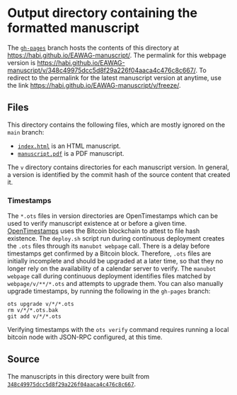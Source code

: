 # Output directory containing the formatted manuscript

The [`gh-pages`](https://github.com/habi/EAWAG-manuscript/tree/gh-pages) branch hosts the contents of this directory at <https://habi.github.io/EAWAG-manuscript/>.
The permalink for this webpage version is <https://habi.github.io/EAWAG-manuscript/v/348c49975dcc5d8f29a226f04aaca4c476c8c667/>.
To redirect to the permalink for the latest manuscript version at anytime, use the link <https://habi.github.io/EAWAG-manuscript/v/freeze/>.

## Files

This directory contains the following files, which are mostly ignored on the `main` branch:

+ [`index.html`](index.html) is an HTML manuscript.
+ [`manuscript.pdf`](manuscript.pdf) is a PDF manuscript.

The `v` directory contains directories for each manuscript version.
In general, a version is identified by the commit hash of the source content that created it.

### Timestamps

The `*.ots` files in version directories are OpenTimestamps which can be used to verify manuscript existence at or before a given time.
[OpenTimestamps](https://opentimestamps.org/) uses the Bitcoin blockchain to attest to file hash existence.
The `deploy.sh` script run during continuous deployment creates the `.ots` files through its `manubot webpage` call.
There is a delay before timestamps get confirmed by a Bitcoin block.
Therefore, `.ots` files are initially incomplete and should be upgraded at a later time, so that they no longer rely on the availability of a calendar server to verify.
The `manubot webpage` call during continuous deployment identifies files matched by `webpage/v/**/*.ots` and attempts to upgrade them.
You can also manually upgrade timestamps, by running the following in the `gh-pages` branch:

```shell
ots upgrade v/*/*.ots
rm v/*/*.ots.bak
git add v/*/*.ots
```

Verifying timestamps with the `ots verify` command requires running a local bitcoin node with JSON-RPC configured, at this time.

## Source

The manuscripts in this directory were built from
[`348c49975dcc5d8f29a226f04aaca4c476c8c667`](https://github.com/habi/EAWAG-manuscript/commit/348c49975dcc5d8f29a226f04aaca4c476c8c667).
